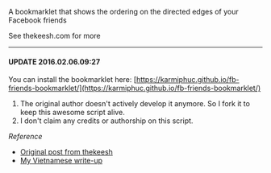 A bookmarklet that shows the ordering on the directed edges of your Facebook friends

See thekeesh.com for more

------

#### UPDATE 2016.02.06.09:27

You can install the bookmarklet here: [https://karmiphuc.github.io/fb-friends-bookmarklet/](https://karmiphuc.github.io/fb-friends-bookmarklet/)

1. The original author doesn't actively develop it anymore. So I fork it to keep this awesome script alive.
2. I don't claim any credits or authorship on this script.

*Reference*

* [Original post from thekeesh](http://thekeesh.com/2011/08/who-does-facebook-think-you-are-searching-for/)
* [My Vietnamese write-up](http://karmiphuc.com/cong-nghe/xep-hang-ban-be-tren-facebook/)
